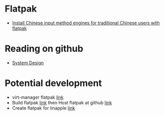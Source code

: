 # Flatpak

- [Install Chinese input method engines for traditional Chinese users with flatpak](steamdeck_cangjie5.md)

# Reading on github
- [System Design](https://github.com/systemdesign42/system-design)

# Potential development
- virt-manager flatpak [link](https://github.com/benjamingwynn/virt-manager-flatpak)
- Build flatpak [link](https://streetpea.github.io/chiaki4deck/diy/buildit/) then Host flatpak at github [link](https://github.com/andyholmes/flatter)
- Create flatpak for linapple [link](https://github.com/csmth/linapple)
